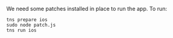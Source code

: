 We need some patches installed in place to run the app.
To run:
```
tns prepare ios
sudo node patch.js
tns run ios
```
